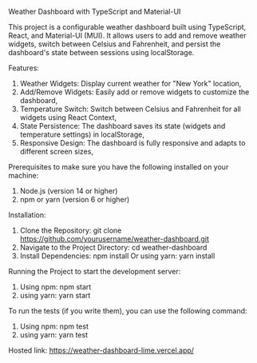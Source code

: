 Weather Dashboard with TypeScript and Material-UI

This project is a configurable weather dashboard built using TypeScript, React, and Material-UI (MUI). It allows users to add and remove weather widgets, switch between Celsius and Fahrenheit, and persist the dashboard's state between sessions using localStorage.

Features:

1. Weather Widgets: Display current weather for "New York" location,
2. Add/Remove Widgets: Easily add or remove widgets to customize the dashboard,
3. Temperature Switch: Switch between Celsius and Fahrenheit for all widgets using React Context,
4. State Persistence: The dashboard saves its state (widgets and temperature settings) in localStorage,
5. Responsive Design: The dashboard is fully responsive and adapts to different screen sizes,

Prerequisites to make sure you have the following installed on your machine:

1. Node.js (version 14 or higher)
2. npm or yarn (version 6 or higher)

Installation:

1. Clone the Repository: git clone https://github.com/yourusername/weather-dashboard.git
2. Navigate to the Project Directory: cd weather-dashboard
3. Install Dependencies: npm install Or using yarn: yarn install

Running the Project to start the development server:

1. Using npm: npm start
2. using yarn: yarn start

To run the tests (if you write them), you can use the following command:

1. Using npm: npm test
2. using yarn: yarn test

Hosted link: https://weather-dashboard-lime.vercel.app/
